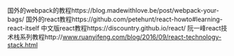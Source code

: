 国外的webpack的教程https://blog.madewithlove.be/post/webpack-your-bags/
国外的react教程https://github.com/petehunt/react-howto#learning-react-itself
中文版react教程https://discountry.github.io/react/
阮一峰react技术栈系列教程http://www.ruanyifeng.com/blog/2016/09/react-technology-stack.html
